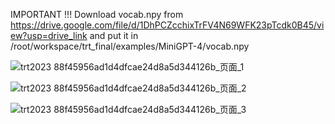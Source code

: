 IMPORTANT !!! Download vocab.npy from https://drive.google.com/file/d/1DhPCZcchixTrFV4N69WFK23pTcdk0B45/view?usp=drive_link and put it in /root/workspace/trt_final/examples/MiniGPT-4/vocab.npy


![trt2023 88f45956ad1d4dfcae24d8a5d344126b_页面_1](https://github.com/yuanjiechen/trt_final/assets/43607076/474bdf86-c427-4521-8c9b-fb99b0e48e98)

![trt2023 88f45956ad1d4dfcae24d8a5d344126b_页面_2](https://github.com/yuanjiechen/trt_final/assets/43607076/86bdbc25-2154-4671-991b-e6bd940bba43)

![trt2023 88f45956ad1d4dfcae24d8a5d344126b_页面_3](https://github.com/yuanjiechen/trt_final/assets/43607076/f4c5cb56-858c-4ba5-b017-e8db41b2b20f)
